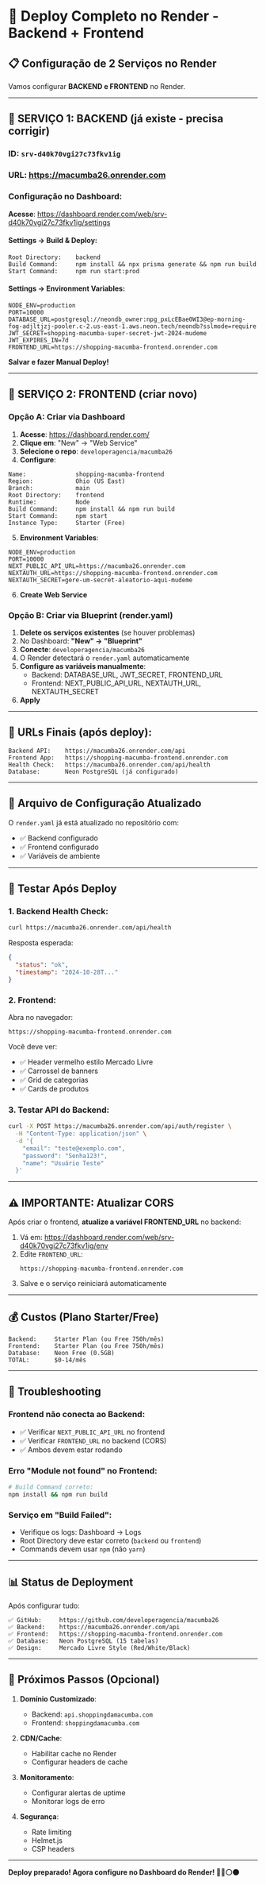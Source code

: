 # 🚀 Deploy Completo no Render - Backend + Frontend

## 📋 Configuração de 2 Serviços no Render

Vamos configurar **BACKEND e FRONTEND** no Render.

---

## 🔧 SERVIÇO 1: BACKEND (já existe - precisa corrigir)

### ID: `srv-d40k70vgi27c73fkv1ig`
### URL: https://macumba26.onrender.com

### Configuração no Dashboard:

**Acesse**: https://dashboard.render.com/web/srv-d40k70vgi27c73fkv1ig/settings

#### Settings → Build & Deploy:

```
Root Directory:    backend
Build Command:     npm install && npx prisma generate && npm run build
Start Command:     npm run start:prod
```

#### Settings → Environment Variables:

```env
NODE_ENV=production
PORT=10000
DATABASE_URL=postgresql://neondb_owner:npg_pxLcEBae0WI3@ep-morning-fog-adjltjzj-pooler.c-2.us-east-1.aws.neon.tech/neondb?sslmode=require
JWT_SECRET=shopping-macumba-super-secret-jwt-2024-mudeme
JWT_EXPIRES_IN=7d
FRONTEND_URL=https://shopping-macumba-frontend.onrender.com
```

**Salvar e fazer Manual Deploy!**

---

## 🎨 SERVIÇO 2: FRONTEND (criar novo)

### Opção A: Criar via Dashboard

1. **Acesse**: https://dashboard.render.com/
2. **Clique em**: "New" → "Web Service"
3. **Selecione o repo**: `developeragencia/macumba26`
4. **Configure**:

```
Name:              shopping-macumba-frontend
Region:            Ohio (US East)
Branch:            main
Root Directory:    frontend
Runtime:           Node
Build Command:     npm install && npm run build
Start Command:     npm start
Instance Type:     Starter (Free)
```

5. **Environment Variables**:

```env
NODE_ENV=production
PORT=10000
NEXT_PUBLIC_API_URL=https://macumba26.onrender.com
NEXTAUTH_URL=https://shopping-macumba-frontend.onrender.com
NEXTAUTH_SECRET=gere-um-secret-aleatorio-aqui-mudeme
```

6. **Create Web Service**

### Opção B: Criar via Blueprint (render.yaml)

1. **Delete os serviços existentes** (se houver problemas)
2. No Dashboard: **"New" → "Blueprint"**
3. **Conecte**: `developeragencia/macumba26`
4. O Render detectará o `render.yaml` automaticamente
5. **Configure as variáveis manualmente**:
   - Backend: DATABASE_URL, JWT_SECRET, FRONTEND_URL
   - Frontend: NEXT_PUBLIC_API_URL, NEXTAUTH_URL, NEXTAUTH_SECRET
6. **Apply**

---

## 🔗 URLs Finais (após deploy):

```
Backend API:    https://macumba26.onrender.com/api
Frontend App:   https://shopping-macumba-frontend.onrender.com
Health Check:   https://macumba26.onrender.com/api/health
Database:       Neon PostgreSQL (já configurado)
```

---

## 📝 Arquivo de Configuração Atualizado

O `render.yaml` já está atualizado no repositório com:
- ✅ Backend configurado
- ✅ Frontend configurado
- ✅ Variáveis de ambiente

---

## 🧪 Testar Após Deploy

### 1. Backend Health Check:
```bash
curl https://macumba26.onrender.com/api/health
```

Resposta esperada:
```json
{
  "status": "ok",
  "timestamp": "2024-10-28T..."
}
```

### 2. Frontend:
Abra no navegador:
```
https://shopping-macumba-frontend.onrender.com
```

Você deve ver:
- ✅ Header vermelho estilo Mercado Livre
- ✅ Carrossel de banners
- ✅ Grid de categorias
- ✅ Cards de produtos

### 3. Testar API do Backend:
```bash
curl -X POST https://macumba26.onrender.com/api/auth/register \
  -H "Content-Type: application/json" \
  -d '{
    "email": "teste@exemplo.com",
    "password": "Senha123!",
    "name": "Usuário Teste"
  }'
```

---

## ⚠️ IMPORTANTE: Atualizar CORS

Após criar o frontend, **atualize a variável FRONTEND_URL** no backend:

1. Vá em: https://dashboard.render.com/web/srv-d40k70vgi27c73fkv1ig/env
2. Edite `FRONTEND_URL`:
   ```
   https://shopping-macumba-frontend.onrender.com
   ```
3. Salve e o serviço reiniciará automaticamente

---

## 💰 Custos (Plano Starter/Free)

```
Backend:     Starter Plan (ou Free 750h/mês)
Frontend:    Starter Plan (ou Free 750h/mês)
Database:    Neon Free (0.5GB)
TOTAL:       $0-14/mês
```

---

## 🐛 Troubleshooting

### Frontend não conecta ao Backend:
- ✅ Verificar `NEXT_PUBLIC_API_URL` no frontend
- ✅ Verificar `FRONTEND_URL` no backend (CORS)
- ✅ Ambos devem estar rodando

### Erro "Module not found" no Frontend:
```bash
# Build Command correto:
npm install && npm run build
```

### Serviço em "Build Failed":
- Verifique os logs: Dashboard → Logs
- Root Directory deve estar correto (`backend` ou `frontend`)
- Commands devem usar `npm` (não `yarn`)

---

## 📊 Status de Deployment

Após configurar tudo:

```
✅ GitHub:     https://github.com/developeragencia/macumba26
✅ Backend:    https://macumba26.onrender.com/api
✅ Frontend:   https://shopping-macumba-frontend.onrender.com
✅ Database:   Neon PostgreSQL (15 tabelas)
✅ Design:     Mercado Livre Style (Red/White/Black)
```

---

## 🎯 Próximos Passos (Opcional)

1. **Domínio Customizado**:
   - Backend: `api.shoppingdamacumba.com`
   - Frontend: `shoppingdamacumba.com`

2. **CDN/Cache**:
   - Habilitar cache no Render
   - Configurar headers de cache

3. **Monitoramento**:
   - Configurar alertas de uptime
   - Monitorar logs de erro

4. **Segurança**:
   - Rate limiting
   - Helmet.js
   - CSP headers

---

**Deploy preparado! Agora configure no Dashboard do Render! 🚀🔴⚪⚫**

